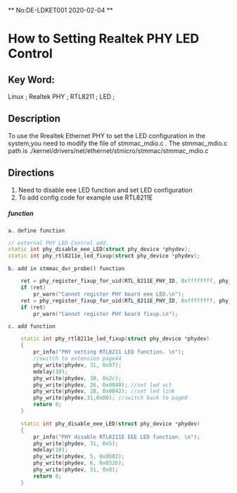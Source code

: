 ** No:DE-LDKET001 2020-02-04 **

# How to Setting Realtek PHY LED Control 
## Key Word:
Linux ; Realtek PHY ; RTL8211 ; LED ;
## Description
To use the Rrealtek Ethernet PHY to set the LED configuration in the system,you need to modify the file of stmmac_mdio.c .
The stmmac_mdio.c path is ./kernel/drivers/net/ethernet/stmicro/stmmac/stmmac_mdio.c
## Directions
1. Need to disable eee LED function and set LED configuration
2. To add config code for example use RTL8211E
##### function
	a. define function
```cpp
// external PHY LED Control add.
static int phy_disable_eee_LED(struct phy_device *phydev);
static int phy_rtl8211e_led_fixup(struct phy_device *phydev);
```

	b. add in stmmac_dvr_probe() function
```cpp
    ret = phy_register_fixup_for_uid(RTL_8211E_PHY_ID, 0xffffffff, phy_disable_eee_LED);
    if (ret)
        pr_warn("Cannot register PHY board eee LED.\n");
    ret = phy_register_fixup_for_uid(RTL_8211E_PHY_ID, 0xffffffff, phy_rtl8211e_led_fixup);
    if (ret)
        pr_warn("Cannot register PHY board fixup.\n");
```

	c. add function
```cpp
    static int phy_rtl8211e_led_fixup(struct phy_device *phydev)
    {
        pr_info("PHY setting RTL8211 LED function. \n");
        //switch to extension page44
        phy_write(phydev, 31, 0x07);
        mdelay(10);
        phy_write(phydev, 30, 0x2c);
        phy_write(phydev, 26, 0x0040); //set led act
        phy_write(phydev, 28, 0x0042); //set led link
        phy_write(phydev,31,0x00); //switch back to page0
        return 0;
    }

    static int phy_disable_eee_LED(struct phy_device *phydev)
    {
        pr_info("PHY disable RTL8211E EEE LED function. \n");
        phy_write(phydev, 31, 0x5);
        mdelay(10);
        phy_write(phydev, 5, 0x8b82);
        phy_write(phydev, 6, 0x052b);
        phy_write(phydev, 31, 0x0);
        return 0;
    }
```